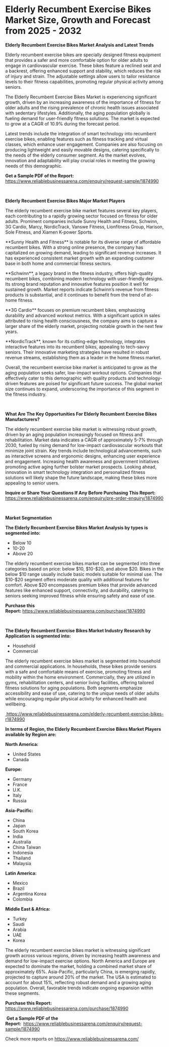 <p><h1>Elderly Recumbent Exercise Bikes Market Size, Growth and Forecast from 2025 - 2032</h1></p><p><strong>Elderly Recumbent Exercise Bikes Market Analysis and Latest Trends</strong></p>
<p><p>Elderly recumbent exercise bikes are specially designed fitness equipment that provides a safer and more comfortable option for older adults to engage in cardiovascular exercise. These bikes feature a reclined seat and a backrest, offering enhanced support and stability, which reduces the risk of injury and strain. The adjustable settings allow users to tailor resistance levels to their fitness capabilities, promoting regular physical activity among seniors.</p><p>The Elderly Recumbent Exercise Bikes Market is experiencing significant growth, driven by an increasing awareness of the importance of fitness for older adults and the rising prevalence of chronic health issues associated with sedentary lifestyles. Additionally, the aging population globally is fueling demand for user-friendly fitness solutions. The market is expected to grow at a CAGR of 10.9% during the forecast period. </p><p>Latest trends include the integration of smart technology into recumbent exercise bikes, enabling features such as fitness tracking and virtual classes, which enhance user engagement. Companies are also focusing on producing lightweight and easily movable designs, catering specifically to the needs of the elderly consumer segment. As the market evolves, innovation and adaptability will play crucial roles in meeting the growing needs of this demographic.</p></p>
<p><strong>Get a Sample PDF of the Report:&nbsp;</strong> <a href="https://www.reliablebusinessarena.com/enquiry/request-sample/1874990?utm_campaign=2120&utm_medium=2&utm_source=Github&utm_content=ia&utm_term=10022025&utm_id=elderly-recumbent-exercise-bikes">https://www.reliablebusinessarena.com/enquiry/request-sample/1874990</a></p>
<p>&nbsp;</p>
<p><strong>Elderly Recumbent Exercise Bikes Major Market Players</strong></p>
<p><p>The elderly recumbent exercise bike market features several key players, each contributing to a rapidly growing sector focused on fitness for older adults. Prominent companies include Sunny Health and Fitness, Schwinn, 3G Cardio, Marcy, NordicTrack, Vanswe Fitness, Lionfitness Group, Harison, Sole Fitness, and Xiamen K-power Sports.</p><p>**Sunny Health and Fitness** is notable for its diverse range of affordable recumbent bikes. With a strong online presence, the company has capitalized on growing demand, leading to significant revenue increases. It has experienced consistent market growth with an expanding customer base in both home and commercial fitness sectors.</p><p>**Schwinn**, a legacy brand in the fitness industry, offers high-quality recumbent bikes, combining modern technology with user-friendly designs. Its strong brand reputation and innovative features position it well for sustained growth. Market reports indicate Schwinn’s revenue from fitness products is substantial, and it continues to benefit from the trend of at-home fitness.</p><p>**3G Cardio** focuses on premium recumbent bikes, emphasizing durability and advanced workout metrics. With a significant uptick in sales attributed to rising health consciousness, the company aims to capture a larger share of the elderly market, projecting notable growth in the next few years.</p><p>**NordicTrack**, known for its cutting-edge technology, integrates interactive features into its recumbent bikes, appealing to tech-savvy seniors. Their innovative marketing strategies have resulted in robust revenue streams, establishing them as a leader in the home fitness market.</p><p>Overall, the recumbent exercise bike market is anticipated to grow as the aging population seeks safer, low-impact workout options. Companies that effectively cater to this demographic with quality products and technology-driven features are poised for significant future success. The global market size continues to expand, underscoring the importance of this segment in the fitness industry.</p></p>
<p>&nbsp;</p>
<p><strong>What Are The Key Opportunities For Elderly Recumbent Exercise Bikes Manufacturers?</strong></p>
<p><p>The elderly recumbent exercise bike market is witnessing robust growth, driven by an aging population increasingly focused on fitness and rehabilitation. Market data indicates a CAGR of approximately 5-7% through 2030, fueled by rising demand for low-impact cardiovascular workouts that minimize joint strain. Key trends include technological advancements, such as interactive screens and ergonomic designs, enhancing user experience and engagement. Increasing health awareness and government initiatives promoting active aging further bolster market prospects. Looking ahead, innovation in smart technology integration and personalized fitness solutions will likely shape the future landscape, making these bikes more appealing to senior users.</p></p>
<p><strong>Inquire or Share Your Questions If Any Before Purchasing This Report:</strong> <a href="https://www.reliablebusinessarena.com/enquiry/pre-order-enquiry/1874990?utm_campaign=2120&utm_medium=2&utm_source=Github&utm_content=ia&utm_term=10022025&utm_id=elderly-recumbent-exercise-bikes">https://www.reliablebusinessarena.com/enquiry/pre-order-enquiry/1874990</a></p>
<p>&nbsp;</p>
<p><strong>Market Segmentation</strong></p>
<p><strong>The Elderly Recumbent Exercise Bikes Market Analysis by types is segmented into:</strong></p>
<p><ul><li>Below 10</li><li>10-20</li><li>Above 20</li></ul></p>
<p><p>The elderly recumbent exercise bikes market can be segmented into three categories based on price: below $10, $10-$20, and above $20. Bikes in the below $10 range usually include basic models suitable for minimal use. The $10-$20 segment offers moderate quality with additional features for comfort. Above $20 encompasses premium bikes that provide advanced features like enhanced support, connectivity, and durability, catering to seniors seeking improved fitness while ensuring safety and ease of use.</p></p>
<p><strong>Purchase this Report:&nbsp;</strong><a href="https://www.reliablebusinessarena.com/purchase/1874990?utm_campaign=2120&utm_medium=2&utm_source=Github&utm_content=ia&utm_term=10022025&utm_id=elderly-recumbent-exercise-bikes">https://www.reliablebusinessarena.com/purchase/1874990</a></p>
<p>&nbsp;</p>
<p><strong>The Elderly Recumbent Exercise Bikes Market Industry Research by Application is segmented into:</strong></p>
<p><ul><li>Household</li><li>Commercial</li></ul></p>
<p><p>The elderly recumbent exercise bikes market is segmented into household and commercial applications. In households, these bikes provide seniors with a safe and comfortable means of exercise, promoting fitness and mobility within the home environment. Commercially, they are utilized in gyms, rehabilitation centers, and senior living facilities, offering tailored fitness solutions for aging populations. Both segments emphasize accessibility and ease of use, catering to the unique needs of older adults while encouraging regular physical activity for enhanced health and wellbeing.</p></p>
<p><a href="https://www.reliablebusinessarena.com/elderly-recumbent-exercise-bikes-r1874990?utm_campaign=2120&utm_medium=2&utm_source=Github&utm_content=ia&utm_term=10022025&utm_id=elderly-recumbent-exercise-bikes">&nbsp;https://www.reliablebusinessarena.com/elderly-recumbent-exercise-bikes-r1874990</a></p>
<p><strong>In terms of Region, the Elderly Recumbent Exercise Bikes Market Players available by Region are:</strong></p>
<p>
    <p> <strong> North America: </strong>
        <ul>
            <li>United States</li>
            <li>Canada</li>
        </ul>
        </p> 
    <p> <strong> Europe: </strong>
        <ul>
            <li>Germany</li>
            <li>France</li>
            <li>U.K.</li>
            <li>Italy</li>
            <li>Russia</li>
        </ul>
        </p> 
    <p> <strong> Asia-Pacific: </strong>
        <ul>
            <li>China</li>
            <li>Japan</li>
            <li>South Korea</li>
            <li>India</li>
            <li>Australia</li>
            <li>China Taiwan</li>
            <li>Indonesia</li>
            <li>Thailand</li>
            <li>Malaysia</li>
        </ul>
        </p> 
    <p> <strong> Latin America: </strong>
        <ul>
            <li>Mexico</li>
            <li>Brazil</li>
            <li>Argentina Korea</li>
            <li>Colombia</li>
        </ul>
        </p> 
    <p> <strong> Middle East & Africa: </strong>
        <ul>
            <li>Turkey</li>
            <li>Saudi</li>
            <li>Arabia</li>
            <li>UAE</li>
            <li>Korea</li>
        </ul>
    </p>
    </p>
<p><p>The elderly recumbent exercise bikes market is witnessing significant growth across various regions, driven by increasing health awareness and demand for low-impact exercise options. North America and Europe are expected to dominate the market, holding a combined market share of approximately 65%. Asia-Pacific, particularly China, is emerging rapidly, projected to capture around 20% of the market. The USA is estimated to account for about 15%, reflecting robust demand and a growing aging population. Overall, favorable trends indicate ongoing expansion within these segments.</p></p>
<p><strong>Purchase this Report: </strong><a href="https://www.reliablebusinessarena.com/purchase/1874990?utm_campaign=2120&utm_medium=2&utm_source=Github&utm_content=ia&utm_term=10022025&utm_id=elderly-recumbent-exercise-bikes">https://www.reliablebusinessarena.com/purchase/1874990</a></p>
<p>&nbsp;<strong>Get a Sample PDF of the Report:&nbsp;&nbsp;</strong><a href="https://www.reliablebusinessarena.com/enquiry/request-sample/1874990?utm_campaign=2120&utm_medium=2&utm_source=Github&utm_content=ia&utm_term=10022025&utm_id=elderly-recumbent-exercise-bikes">https://www.reliablebusinessarena.com/enquiry/request-sample/1874990</a></p>
<p><strong></strong></p>
<p>Check more reports on <a href="https://www.reliablebusinessarena.com/?utm_campaign=2120&utm_medium=2&utm_source=Github&utm_content=ia&utm_term=10022025&utm_id=elderly-recumbent-exercise-bikes">https://www.reliablebusinessarena.com/</a></p>